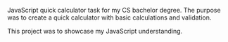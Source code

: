 JavaScript quick calculator task for my CS bachelor degree. The purpose was to create a quick calculator with basic calculations and validation.

This project was to showcase my JavaScript understanding.
